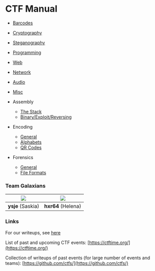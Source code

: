 # CTF Manual

- [Barcodes](./barcodes.md)

- [Cryptography](./crypto.md)
- [Steganography](./stego.md)
- [Programming](./programming.md)
- [Web](./web.md)
- [Network](./network.md)
- [Audio](./audio.md)
- [Misc](./misc.md)
- Assembly
	- [The Stack](./assembly/stack.md)
	- [Binary/Exploit/Reversing](./assembly/exploit.md)
- Encoding
	- [General](./encoding/readme.md)
	- [Alphabets](./encoding/alphabets.md)
	- [QR Codes](./barcodes#QR)
- Forensics
	- [General](./forensics/readme.md)
	- [File Formats](./forensics/file-formats.md)



### Team Galaxians

|![](https://github.com/shiltemann.png?size=150)| ![](https://github.com/erasche.png?size=150)    |
|:---------------------------------------------:|:-----------------------------------------------:|
| **ysje** (Saskia)                             | **hxr64** (Helena)                              |


### Links

For our writeups, see [here](https://github.com/shiltemann/CTF-writeups-public)

List of past and upcoming CTF events: [https://ctftime.org/](https://ctftime.org/)

Collection of writeups of past events (for large number of events and teams): [https://github.com/ctfs/](https://github.com/ctfs/)
